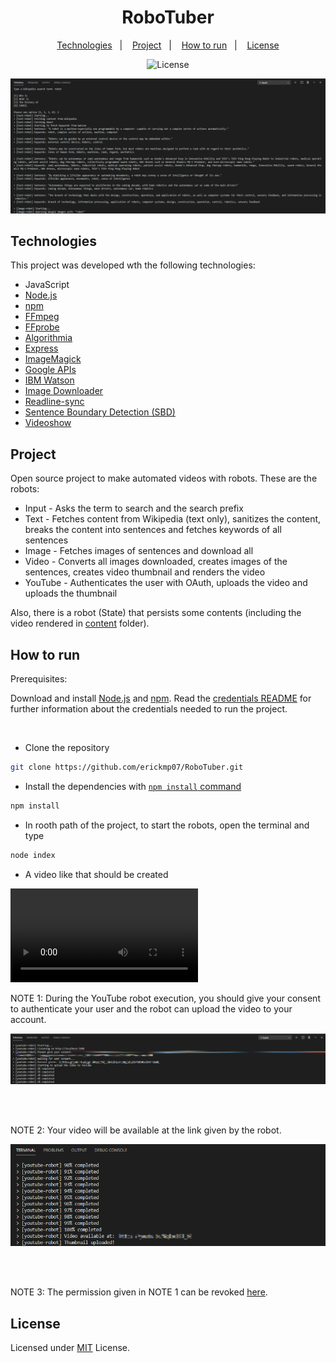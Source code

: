 <h1 align="center">RoboTuber</h1>

<p align="center">
    <a href="#technologies">Technologies</a>&nbsp;&nbsp;&nbsp;|&nbsp;&nbsp;&nbsp;
    <a href="#project">Project</a>&nbsp;&nbsp;&nbsp;|&nbsp;&nbsp;&nbsp;
    <a href="#how-to-run">How to run</a>&nbsp;&nbsp;&nbsp;|&nbsp;&nbsp;&nbsp;
    <a href="#license">License</a>
</p>

<p align="center">
    <img alt="License" src="https://img.shields.io/github/license/erickmp07/RoboTuber">
</a>

<br>

<p align="center">
    <img alt="RoboTuber" src="public/RoboTuber.png">
</p>

## Technologies

This project was developed wth the following technologies:

- JavaScript
- [Node.js](https://nodejs.org)
- [npm](https://www.npmjs.com/)
- [FFmpeg](https://www.ffmpeg.org/)
- [FFprobe](https://ffmpeg.org/ffprobe.html)
- [Algorithmia](https://algorithmia.com)
- [Express](https://expressjs.com/)
- [ImageMagick](https://imagemagick.org/index.php)
- [Google APIs](https://googleapis.dev/nodejs/googleapis/latest/)
- [IBM Watson](https://github.com/watson-developer-cloud/node-sdk)
- [Image Downloader](https://gitlab.com/demsking/image-downloader)
- [Readline-sync](https://github.com/anseki/readline-sync)
- [Sentence Boundary Detection (SBD)](http://tessmore.github.io/sbd/)
- [Videoshow](https://github.com/h2non/videoshow)

## Project

Open source project to make automated videos with robots.
These are the robots:
- Input - Asks the term to search and the search prefix
- Text - Fetches content from Wikipedia (text only), sanitizes the content, breaks the content into sentences and fetches keywords of all sentences
- Image - Fetches images of sentences and download all
- Video - Converts all images downloaded, creates images of the sentences, creates video thumbnail and renders the video
- YouTube - Authenticates the user with OAuth, uploads the video and uploads the thumbnail

Also, there is a robot (State) that persists some contents (including the video rendered in [content](content) folder).

## How to run

Prerequisites:

Download and install [Node.js](https://nodejs.org/en/download/) and [npm](https://www.npmjs.com/get-npm).
Read the [credentials README](credentials/README.md) for further information about the credentials needed to run the project.

<br>

- Clone the repository
```bash
git clone https://github.com/erickmp07/RoboTuber.git
```

- Install the dependencies with [`npm install` command](https://docs.npmjs.com/cli/v7/commands/npm-install)
```bash
npm install
```

- In rooth path of the project, to start the robots, open the terminal and type
```bash
node index
```

- A video like that should be created

![RoboTuber](/public/video-maker.mp4)

NOTE 1: During the YouTube robot execution, you should give your consent to authenticate your user and the robot can upload the video to your account.

<p align="center">
    <img alt="YouTube robot asking for consent" src="public/youtube-robot-consent.png">
</p>

<br>
<br>

NOTE 2: Your video will be available at the link given by the robot.

<p align="center">
    <img alt="The link to the video uploaded" src="public/link-to-the-video.png">
</p>

<br>
<br>

NOTE 3: The permission given in NOTE 1 can be revoked [here](https://myaccount.google.com/notifications?origin=3).

## License

Licensed under [MIT](LICENSE) License.
